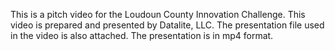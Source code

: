 This is a pitch video for the Loudoun County Innovation Challenge. This video is prepared and presented by Datalite, LLC. The presentation file used in the video is also attached. The presentation is in mp4 format. 
